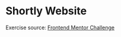 # Shortly Website

Exercise source: [Frontend Mentor Challenge](https://www.frontendmentor.io/challenges/url-shortening-api-landing-page-2ce3ob-G)

